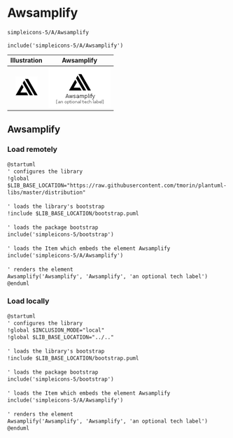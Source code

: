 # Awsamplify


```text
simpleicons-5/A/Awsamplify
```

```text
include('simpleicons-5/A/Awsamplify')
```



| Illustration | Awsamplify |
| :---: | :---: |
| ![illustration for Illustration](../../simpleicons-5/A/Awsamplify.png) | ![illustration for Awsamplify](../../simpleicons-5/A/Awsamplify.Local.png) |




## Awsamplify

### Load remotely
```plantuml
@startuml
' configures the library
!global $LIB_BASE_LOCATION="https://raw.githubusercontent.com/tmorin/plantuml-libs/master/distribution"

' loads the library's bootstrap
!include $LIB_BASE_LOCATION/bootstrap.puml

' loads the package bootstrap
include('simpleicons-5/bootstrap')

' loads the Item which embeds the element Awsamplify
include('simpleicons-5/A/Awsamplify')

' renders the element
Awsamplify('Awsamplify', 'Awsamplify', 'an optional tech label')
@enduml
```

### Load locally
```plantuml
@startuml
' configures the library
!global $INCLUSION_MODE="local"
!global $LIB_BASE_LOCATION="../.."

' loads the library's bootstrap
!include $LIB_BASE_LOCATION/bootstrap.puml

' loads the package bootstrap
include('simpleicons-5/bootstrap')

' loads the Item which embeds the element Awsamplify
include('simpleicons-5/A/Awsamplify')

' renders the element
Awsamplify('Awsamplify', 'Awsamplify', 'an optional tech label')
@enduml
```

